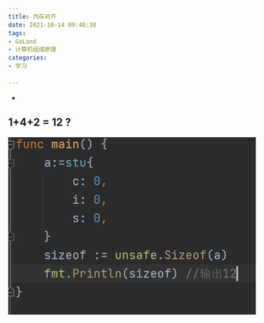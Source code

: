 ```yaml
---
title: 内存对齐
date: 2021-10-14 09:48:38
tags: 
- GoLand
- 计算机组成原理
categories:
- 学习

---
```

-
<!-- more -->

## 1+4+2 = 12 ?
![Alt text](../imag/img.png)
